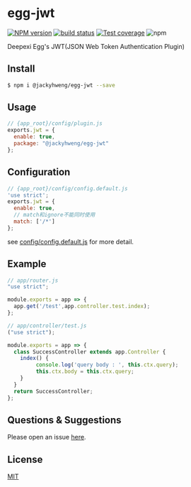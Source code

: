 # egg-jwt

[![NPM version][npm-image]][npm-url]
[![build status][travis-image]][travis-url]
[![Test coverage][codecov-image]][codecov-url]
![npm](https://img.shields.io/npm/dw/@jackyhweng/egg-jwt)

[npm-image]: https://img.shields.io/npm/v/egg-jwt2.svg?style=flat-square
[npm-url]: https://www.npmjs.com/package/egg-jwt2
[travis-image]: https://img.shields.io/travis/deepexi/egg-jwt2.svg?style=flat-square
[travis-url]: https://travis-ci.org/deepexi/egg-jwt2
[codecov-image]: https://img.shields.io/codecov/c/gh/deepexi/egg-jwt2.svg?style=flat-square
[codecov-url]: https://codecov.io/gh/deepexi/egg-jwt2
[download-image]: https://img.shields.io/npm/dw/@jackyhweng/egg-jwt
[download-url]: https://www.npmjs.com/package/@jackyhweng/egg-jwt



Deepexi Egg's JWT(JSON Web Token Authentication Plugin)

## Install

```bash
$ npm i @jackyhweng/egg-jwt --save
```


## Usage

```js
// {app_root}/config/plugin.js
exports.jwt = {
  enable: true,
  package: "@jackyhweng/egg-jwt"
};
```

## Configuration

```js
// {app_root}/config/config.default.js
'use strict';
exports.jwt = {
  enable: true,
  // match和ignore不能同时使用
  match: ['/*']
};
```

see [config/config.default.js](config/config.default.js) for more detail.

## Example

```javascript
// app/router.js
"use strict";

module.exports = app => {
  app.get('/test',app.controller.test.index);
};
```

```js
// app/controller/test.js
("use strict");

module.exports = app => {
  class SuccessController extends app.Controller {
    index() {
         console.log('query body : ', this.ctx.query);
         this.ctx.body = this.ctx.query;
    }
  }
  return SuccessController;
};
```


## Questions & Suggestions

Please open an issue [here](https://github.com/eggjs/egg/issues).

## License

[MIT](LICENSE)
